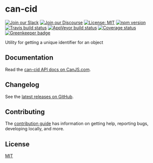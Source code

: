# can-cid

[![Join our Slack](https://img.shields.io/badge/slack-join%20chat-611f69.svg)](https://www.bitovi.com/community/slack?utm_source=badge&utm_medium=badge&utm_campaign=pr-badge&utm_content=badge)
[![Join our Discourse](https://img.shields.io/discourse/https/forums.bitovi.com/posts.svg)](https://forums.bitovi.com/?utm_source=badge&utm_medium=badge&utm_campaign=pr-badge&utm_content=badge)
[![License: MIT](https://img.shields.io/badge/license-MIT-blue.svg)](https://github.com/canjs/can-cid/blob/master/LICENSE.md)
[![npm version](https://badge.fury.io/js/can-cid.svg)](https://www.npmjs.com/package/can-cid)
[![Travis build status](https://travis-ci.org/canjs/can-cid.svg?branch=master)](https://travis-ci.org/canjs/can-cid)
[![AppVeyor build status](https://ci.appveyor.com/api/projects/status/github/canjs/can-cid?branch=master&svg=true)](https://ci.appveyor.com/project/matthewp/can-cid)
[![Coverage status](https://coveralls.io/repos/github/canjs/can-cid/badge.svg?branch=master)](https://coveralls.io/github/canjs/can-cid?branch=master)
[![Greenkeeper badge](https://badges.greenkeeper.io/canjs/can-cid.svg)](https://greenkeeper.io/)

Utility for getting a unique identifier for an object

## Documentation

Read the [can-cid API docs on CanJS.com](https://canjs.com/doc/can-cid.html).

## Changelog

See the [latest releases on GitHub](https://github.com/canjs/can-cid/releases).

## Contributing

The [contribution guide](https://github.com/canjs/can-cid/blob/master/CONTRIBUTING.md) has information on getting help, reporting bugs, developing locally, and more.

## License

[MIT](https://github.com/canjs/can-cid/blob/master/LICENSE.md)

